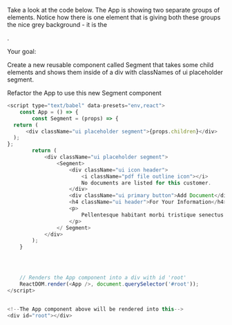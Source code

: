 Take a look at the code below. The App is showing two separate groups of elements. Notice how there is one element that is giving both these groups the nice grey background - it is the <div className="ui placeholder segment"></div> .

Your goal:

Create a new reusable component called Segment that takes some child elements and shows them inside of a div with classNames of ui placeholder segment.

Refactor the App to use this new Segment component

```javascript
<script type="text/babel" data-presets="env,react">
    const App = () => {
        const Segment = (props) => {
  return (
      <div className="ui placeholder segment">{props.children}</div>
  );
};
        return (
            <div className="ui placeholder segment">
                <Segment>
                    <div className="ui icon header">
                        <i className="pdf file outline icon"></i>
                        No documents are listed for this customer.
                    </div>
                    <div className="ui primary button">Add Document</div>
                    <h4 className="ui header">For Your Information</h4>
                    <p>
                        Pellentesque habitant morbi tristique senectus et netus et malesuada fames ac turpis egestas. Vestibulum tortor quam, feugiat vitae, ultricies eget, tempor sit amet, ante. Donec eu libero sit amet quam egestas semper. Aenean ultricies mi vitae est. Mauris placerat eleifend leo.
                    </p>
                </ Segment>
            </div>
        );
    }




    // Renders the App component into a div with id 'root'
    ReactDOM.render(<App />, document.querySelector('#root'));
</script>


<!--The App component above will be rendered into this-->
<div id="root"></div>
```
